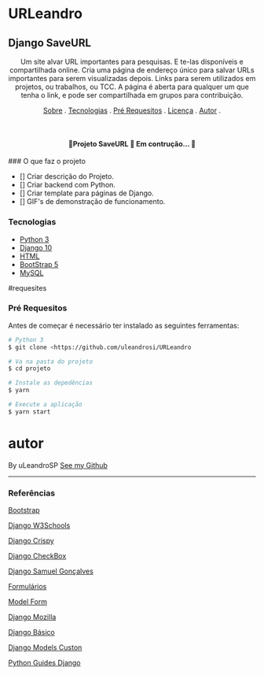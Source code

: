 # URLeandro
## Django SaveURL


<p align="center">Um site alvar URL importantes para pesquisas. E te-las disponíveis e compartilhada online. 
Cria uma página de endereço único para salvar URLs importantes para serem visualizadas depois.
Links para serem utilizados em projetos, ou trabalhos, ou TCC.
A página é aberta para qualquer um que tenha o link, e pode ser compartilhada em grupos para contribuição.
</p>

<p align="center">
<a href="#about">Sobre</a> .
<a href="#tecnologias">Tecnologias</a> .
<a href="#requesites">Pré Requesitos</a> .
<a href="#licence">Licença</a> .
<a href="#autor">Autor</a> .
</p>
 
<br>

<h4 align="center">
	🚧Projeto SaveURL	🚀 Em contrução... 🚧
</h4>
### O que faz o projeto

- [] Criar descrição do Projeto.
- [] Criar backend com Python.
- [] Criar template para páginas de Django.
- [] GIF's de demonstração de funcionamento.
	
### Tecnologias
- [Python 3]()
- [Django 10]()
- [HTML]()
- [BootStrap 5]()
- [MySQL](https://dev.mysql.com/doc/)

#requesites
### Pré Requesitos
Antes de começar é necessário ter instalado as seguintes ferramentas:

```bash
# Python 3
$ git clone <https://github.com/uleandrosi/URLeandro

# Va na pasta do projeto
$ cd projeto

# Instale as depedências
$ yarn

# Execute a aplicação
$ yarn start
```

# autor
By uLeandroSP [See my Github](https://github.com/UleandroSI)
***
### Referências
[Bootstrap](https://www.bootstrapcdn.com)

[Django W3Schools](https://www.w3schools.com/django/index.php)

[Django Crispy](https://django-crispy-forms.readthedocs.io/en/latest/install.html#template-packs)

[Django CheckBox](https://stackoverflow.com/questions/42768057/django-checkbox-field)

[Django Samuel Gonçalves](https://www.youtube.com/watch?v=4OHyK_l75ic&list=PLjzlTD1oGVYLHFrIwY23V5blOCHtFpIVD&index=12)

[Formulários](https://www.youtube.com/watch?v=rzyoT2ZDy1c)

[Model Form](https://vinaykumarmaurya30.medium.com/saving-data-using-django-model-form-7ec9d8471ccf)

[Django Mozilla](https://developer.mozilla.org/pt-BR/docs/Learn/Server-side/Django/Tutorial_local_library_website)

[Django Básico](https://www.youtube.com/watch?v=hPJkM9C5FSA&list=PLHWfNMxB2F4HdKbo8zdgXyxVDOxH429Ko&index=13)

[Django Models Custon](https://pythonacademy.com.br/blog/formularios-do-django-com-django-forms)

[Python Guides Django](https://pythonguides.com/django/)

